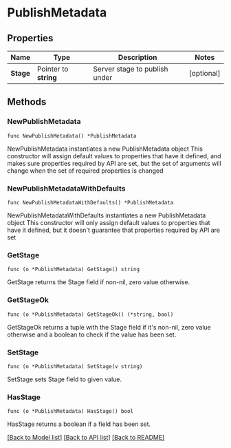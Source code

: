 # PublishMetadata

## Properties

Name | Type | Description | Notes
------------ | ------------- | ------------- | -------------
**Stage** | Pointer to **string** | Server stage to publish under | [optional] 

## Methods

### NewPublishMetadata

`func NewPublishMetadata() *PublishMetadata`

NewPublishMetadata instantiates a new PublishMetadata object
This constructor will assign default values to properties that have it defined,
and makes sure properties required by API are set, but the set of arguments
will change when the set of required properties is changed

### NewPublishMetadataWithDefaults

`func NewPublishMetadataWithDefaults() *PublishMetadata`

NewPublishMetadataWithDefaults instantiates a new PublishMetadata object
This constructor will only assign default values to properties that have it defined,
but it doesn't guarantee that properties required by API are set

### GetStage

`func (o *PublishMetadata) GetStage() string`

GetStage returns the Stage field if non-nil, zero value otherwise.

### GetStageOk

`func (o *PublishMetadata) GetStageOk() (*string, bool)`

GetStageOk returns a tuple with the Stage field if it's non-nil, zero value otherwise
and a boolean to check if the value has been set.

### SetStage

`func (o *PublishMetadata) SetStage(v string)`

SetStage sets Stage field to given value.

### HasStage

`func (o *PublishMetadata) HasStage() bool`

HasStage returns a boolean if a field has been set.


[[Back to Model list]](../README.md#documentation-for-models) [[Back to API list]](../README.md#documentation-for-api-endpoints) [[Back to README]](../README.md)


